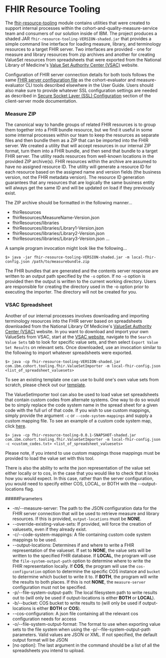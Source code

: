 
# FHIR Resource Tooling

The [fhir-resource-tooling](https://github.com/Alvearie/quality-measure-and-cohort-service/tree/main/fhir-resource-tooling) module contains utilities that were created to support internal processes within the cohort-and-quality-measure-service team and consumers of our solution inside of IBM. The project produces a shaded JAR `fhir-resource-tooling-VERSION-shaded.jar` that provides a simple command line interface for loading measure, library, and terminology resources to a target FHIR server. Two interfaces are provided - one for measure and library resources from zip archives and another for creating ValueSet resources from spreadsheets that were exported from the National Library of Medicine's [Value Set Authority Center (VSAC)](https://vsac.nlm.nih.gov/) website.

Configuration of FHIR server connection details for both tools follows the same [FHIR server configuration file](user-guide/client-server-guide#fhir-server-configuration) as the cohort-evaluator and measure-evaluator CLI tools described elsewhere in the User Guide. Users should also make sure to provide whatever SSL configuration settings are needed as described in [Secure Socket Layer (SSL) Configuration](user-guide/client-server-guide.md#secure-socket-layer-ssl-configuration) section of the client-server mode documentation.

### Measure ZIP
The canonical way to handle groups of related FHIR resources is to group them together into a FHIR bundle resource, but we find it useful in some some internal processes within our team to keep the resources as separate files and then bundle them as a ZIP that can be imported into the FHIR server. We created a utility that will accept resources in our internal ZIP format, turn them into a FHIR bundle, and then send that bundle to a target FHIR server. The utility reads resources from well-known locations in the provided ZIP archive(s). FHIR resources within the archive are assumed to have no assigned resource ID. The utility will generate a resource ID for each resource based on the assigned name and version fields (the business version, not the FHIR metadata version). The resource ID generation guarantees that any resources that are logically the same business entity will always get the same ID and will be updated on load if they previously exist.

The ZIP archive should be formatted in the following manner...

* fhirResources
* fhirResources/MeasureName-Version.json
* fhirResources/libraries
* fhirResources/libraries/Library1-Version.json
* fhirResources/libraries/Library2-Version.json
* fhirResources/libraries/Library3-Version.json
...

A sample program invocation might look like the following...

```
$> java -jar fhir-resource-tooling-VERSION-shaded.jar -m local-fhir-config.json /path/to/measurebundle.zip
```

The FHIR bundles that are generated and the contents server response are written to an output path specified by the `-o` option. If no `-o` option is provided then the output is written to the current working directory. Users are responsible for creating the directory used in the -o option prior to executing the importer. The directory will not be created for you.

### VSAC Spreadsheet
Another of our internal processes involves downloading and importing terminology resources into the FHIR server based on spreadsheets downloaded from the National Library Of Medicine's [ValueSet Authority Center (VSAC)](https://vsac.nlm.nih.gov/) website. In you want to download and import your own ValueSets from VSAC, start at the [VSAC website](https://vsac.nlm.nih.gov/),  navigate to the `Search Value Sets` tab to look for specific value sets, and then select `Export Value Set Results` on relevant sets. Once downloaded, use an invocation similar to the following to import whatever spreadsheets were exported.

```
$> java -cp fhir-resource-tooling-VERSION-shaded.jar com.ibm.cohort.tooling.fhir.ValueSetImporter -m local-fhir-config.json <list_of_spreadsheet_valuesets>
```
To see an existing template one can use to build one's own value sets from scratch, please check out our [template](user-guide/value_set_template.xlsx ':ignore').


The ValueSetImporter tool can also be used to load value set spreadsheets that contain custom codes from alternate systems. One way to do so would be to simply replace the code system name in the spread sheet for a given code with the full url of that code. If you wish to use custom mappings, simply provide the argument `-c` or `--code-system-mappings` and supply a custom mapping file. To see an example of a custom code system map, click [here](user-guide/custom_codes.txt ':ignore').

```
$> java -cp fhir-resource-tooling-0.0.1-SNAPSHOT-shaded.jar com.ibm.cohort.tooling.fhir.ValueSetImporter -m local-fhir-config.json -c <custom_codes.txt> <list_of_spreadsheet_valuesets>
```

Please note, if you intend to use custom mappings those mappings must be provided to load the value set with this tool.

There is also the ability to write the json representation of the value set either locally or to cos, in the case that you would like to check that it looks how you would expect. In this case, rather than the server configuration, you would need to specify either COS, LOCAL, or BOTH with the --output-locations flag.


#####Parameters

* -m/--measure-server: The path to the JSON configuration data for the FHIR server connection that will be used to retrieve measure and library resources. If this is provided, `output-locations` must be **NONE**.
* --override-existing-value-sets: If provided, will force the creation of valuesets, even if they already exist.
* -c/--code-system-mappings: A file containing custom code system mappings to be used.
* --output-locations: Determines if and where to write a FHIR representation of the valueset. If set to **NONE**, the value sets will be written to the specified FHIR database. If **LOCAL**, the program will use the `file-system-output-path` option to determine where to write the FHIR representation locally. If **COS**, the program will use the `cos-configuration` option to determine the specific COS instance and `bucket` to determine which bucket to write it to. If **BOTH**, the program will write the results to both places. If this is not **NONE**, the `measure-server` configuration must not be specified.
* -p/--file-system-output-path: The local filesystem path to write results out to (will only be used if output-locations is either **BOTH** or **LOCAL**).
* -b/--bucket: COS bucket to write results to (will only be used if output-locations is either **BOTH** or **COS**).
* --cos-configuration: A json file containing all the relevant cos configuration needs for access
* -o/--file-system-output-format: The format to use when exporting value sets to the file system when using the -p/--file-system-output-path parameters. Valid values are JSON or XML. If not specified, the default output format will be JSON
* [no option]: The last argument in the command should be a list of all the spreadsheets you intend to upload.
